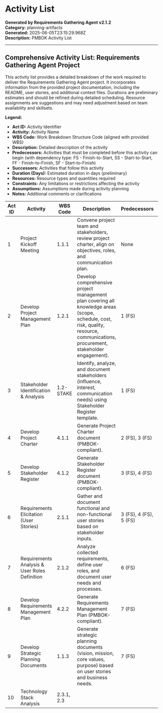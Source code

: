 # Activity List

**Generated by Requirements Gathering Agent v2.1.2**  
**Category:** planning-artifacts  
**Generated:** 2025-06-05T23:15:29.968Z  
**Description:** PMBOK Activity List

---

## Comprehensive Activity List: Requirements Gathering Agent Project

This activity list provides a detailed breakdown of the work required to deliver the Requirements Gathering Agent project.  It incorporates information from the provided project documentation, including the README, user stories, and additional context files.  Durations are preliminary estimates and should be refined during detailed scheduling.  Resource assignments are suggestions and may need adjustment based on team availability and skillsets.

**Legend:**

* **Act ID:** Activity Identifier
* **Activity:** Activity Name
* **WBS Code:**  Work Breakdown Structure Code (aligned with provided WBS)
* **Description:** Detailed description of the activity
* **Predecessors:**  Activities that must be completed before this activity can begin (with dependency type: FS - Finish-to-Start, SS - Start-to-Start, FF - Finish-to-Finish, SF - Start-to-Finish)
* **Successors:** Activities that follow this activity
* **Duration (Days):** Estimated duration in days (preliminary)
* **Resources:**  Resource types and quantities required
* **Constraints:** Any limitations or restrictions affecting the activity
* **Assumptions:** Assumptions made during activity planning
* **Notes:** Additional comments or clarifications

| Act ID | Activity                                         | WBS Code     | Description                                                                                                                                                                      | Predecessors                                      | Successors                               | Duration (Days) | Resources                                      | Constraints                                      | Assumptions                                         | Notes                                                  |
|--------|-------------------------------------------------|---------------|---------------------------------------------------------------------------------------------------------------------------------------------------------------------------------|-------------------------------------------------|-----------------------------------------|-----------------|-------------------------------------------------|-------------------------------------------------|---------------------------------------------------|-------------------------------------------------------|
| 1      | Project Kickoff Meeting                           | 1.1.1         | Convene project team and stakeholders, review project charter, align on objectives, roles, and communication plan.                                                                  | None                                            | 2, 3, 2.1.1, 2.2.1                          | 1               | Project Manager, PMO Lead, Key Stakeholders     | Meeting room availability                         | All stakeholders available for meeting                |                                                       |
| 2      | Develop Project Management Plan                   | 1.2.1         | Develop comprehensive project management plan covering all knowledge areas (scope, schedule, cost, risk, quality, resource, communications, procurement, stakeholder engagement).      | 1 (FS)                                          | 4                                       | 5               | Project Manager, PMO Lead                        | Alignment with organizational standards             | PMBOK Guide available                               | Includes baseline creation, approval, and documentation |
| 3      | Stakeholder Identification & Analysis              | 1.2-STAKE     | Identify, analyze, and document stakeholders (influence, interest, communication needs) using Stakeholder Register template.                                                            | 1 (FS)                                          | 4, 1.2.10                                   | 3               | Business Analyst, Project Manager                 | Stakeholder availability                        | Stakeholder register template available              |                                                       |
| 4      | Develop Project Charter                             | 4.1.1         | Generate Project Charter document (PMBOK-compliant).                                                                                                                              | 2 (FS), 3 (FS)                                   | 5, 1.1.1                                  | 2               | Business Analyst, Project Manager, Sponsor           | Alignment with organization's charter template        | Project charter template available                  |                                                       |
| 5      | Develop Stakeholder Register                       | 4.1.2         | Generate Stakeholder Register document (PMBOK-compliant).                                                                                                                           | 3 (FS), 4 (FS)                                   | 1.2.10                                    | 2               | Business Analyst, Project Manager                | Stakeholder data accuracy                       | Stakeholder register template available              |                                                       |
| 6      | Requirements Elicitation (User Stories)           | 2.1.1         | Gather and document functional and non-functional user stories based on stakeholder inputs.                                                                                    | 3 (FS), 4 (FS), 5 (FS)                         | 7, 4.2.2                                    | 10              | Business Analyst, Stakeholders                   | Stakeholder availability                               | User story template available                     |                                                       |
| 7      | Requirements Analysis & User Roles Definition      | 2.1.2         | Analyze collected requirements, define user roles, and document user needs and processes.                                                                                       | 6 (FS)                                          | 8, 1.2.2                                    | 8               | Business Analyst, Subject Matter Experts          | Alignment with business strategy                     | User needs analysis tools available                 |                                                       |
| 8      | Develop Requirements Management Plan               | 4.2.2         | Generate Requirements Management Plan (PMBOK-compliant).                                                                                                                           | 7 (FS)                                          | 9, 1.2.2                                    | 3               | Business Analyst                                 | Alignment with overall project plan                 | Requirements Management Plan template available       |                                                       |
| 9      | Develop Strategic Planning Documents               | 1.1.3         | Generate strategic planning documents (vision, mission, core values, purpose) based on user stories and business needs.                                                              | 7 (FS)                                          | 10, 1.2.1                                     | 2               | Business Analyst                                 | Alignment with enterprise strategy                   | Strategic planning template available                |                                                       |
| 10     | Technology Stack Analysis                         | 2.3.1, 2.3